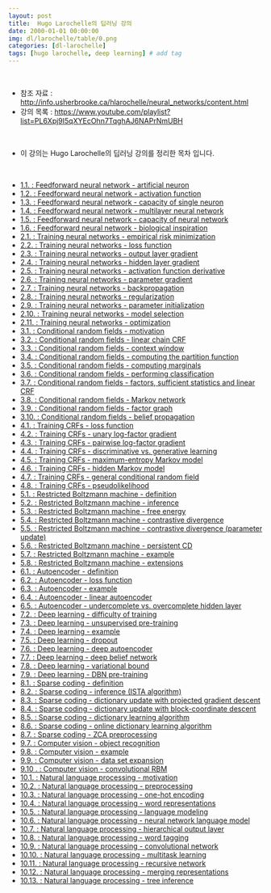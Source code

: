```yaml
---
layout: post
title:  Hugo Larochelle의 딥러닝 강의
date: 2000-01-01 00:00:00
img: dl/larochelle/table/0.png
categories: [dl-larochelle] 
tags: [hugo larochelle, deep learning] # add tag
---
```


<br>

- 참조 자료 : http://info.usherbrooke.ca/hlarochelle/neural_networks/content.html
- 강의 목록 : https://www.youtube.com/playlist?list=PL6Xpj9I5qXYEcOhn7TqghAJ6NAPrNmUBH

<br>

- 이 강의는 Hugo Larochelle의 딥러닝 강의를 정리한 목차 입니다.

<br>

- [1.1. : Feedforward neural network - artificial neuron]()
- [1.2. : Feedforward neural network - activation function]()
- [1.3. : Feedforward neural network - capacity of single neuron]()
- [1.4. : Feedforward neural network - multilayer neural network]()
- [1.5. : Feedforward neural network - capacity of neural network]()
- [1.6. : Feedforward neural network - biological inspiration]()
- [2.1. : Training neural networks - empirical risk minimization]()
- [2.2. : Training neural networks - loss function]()
- [2.3. : Training neural networks - output layer gradient]()
- [2.4. : Training neural networks - hidden layer gradient]()
- [2.5. : Training neural networks - activation function derivative]()
- [2.6. : Training neural networks - parameter gradient]()
- [2.7. : Training neural networks - backpropagation]()
- [2.8. : Training neural networks - regularization]()
- [2.9. : Training neural networks - parameter initialization]()
- [2.10. : Training neural networks - model selection]()
- [2.11. : Training neural networks - optimization]()
- [3.1. : Conditional random fields - motivation]()
- [3.2. : Conditional random fields - linear chain CRF]()
- [3.3. : Conditional random fields - context window]()
- [3.4. : Conditional random fields - computing the partition function]()
- [3.5. : Conditional random fields - computing marginals]()
- [3.6. : Conditional random fields - performing classification]()
- [3.7. : Conditional random fields - factors, sufficient statistics and linear CRF]()
- [3.8. : Conditional random fields - Markov network]()
- [3.9. : Conditional random fields - factor graph]()
- [3.10. : Conditional random fields - belief propagation]()
- [4.1. : Training CRFs - loss function]()
- [4.2. : Training CRFs - unary log-factor gradient]()
- [4.3. : Training CRFs - pairwise log-factor gradient]()
- [4.4. : Training CRFs - discriminative vs. generative learning]()
- [4.5. : Training CRFs - maximum-entropy Markov model]()
- [4.6. : Training CRFs - hidden Markov model]()
- [4.7. : Training CRFs - general conditional random field]()
- [4.8. : Training CRFs - pseudolikelihood]()
- [5.1. : Restricted Boltzmann machine - definition]()
- [5.2. : Restricted Boltzmann machine - inference]()
- [5.3. : Restricted Boltzmann machine - free energy]()
- [5.4. : Restricted Boltzmann machine - contrastive divergence]()
- [5.5. : Restricted Boltzmann machine - contrastive divergence (parameter update)]()
- [5.6. : Restricted Boltzmann machine - persistent CD]()
- [5.7. : Restricted Boltzmann machine - example]()
- [5.8. : Restricted Boltzmann machine - extensions]()
- [6.1. : Autoencoder - definition]()
- [6.2. : Autoencoder - loss function]()
- [6.3. : Autoencoder - example]()
- [6.4. : Autoencoder - linear autoencoder]()
- [6.5. : Autoencoder - undercomplete vs. overcomplete hidden layer]()
- [7.2. : Deep learning - difficulty of training]()
- [7.3. : Deep learning - unsupervised pre-training]()
- [7.4. : Deep learning - example]()
- [7.5. : Deep learning - dropout]()
- [7.6. : Deep learning - deep autoencoder]()
- [7.7. : Deep learning - deep belief network]()
- [7.8. : Deep learning - variational bound]()
- [7.9. : Deep learning - DBN pre-training]()
- [8.1. : Sparse coding - definition]()
- [8.2. : Sparse coding - inference (ISTA algorithm)]()
- [8.3. : Sparse coding - dictionary update with projected gradient descent]()
- [8.4. : Sparse coding - dictionary update with block-coordinate descent]()
- [8.5. : Sparse coding - dictionary learning algorithm]()
- [8.6. : Sparse coding - online dictionary learning algorithm]()
- [8.7. : Sparse coding - ZCA preprocessing]()
- [9.7. : Computer vision - object recognition]()
- [9.8. : Computer vision - example]()
- [9.9. : Computer vision - data set expansion]()
- [9.10 . : Computer vision - convolutional RBM]()
- [10.1. : Natural language processing - motivation]()
- [10.2. : Natural language processing - preprocessing]()
- [10.3. : Natural language processing - one-hot encoding]()
- [10.4. : Natural language processing - word representations]()
- [10.5. : Natural language processing - language modeling]()
- [10.6. : Natural language processing - neural network language model]()
- [10.7. : Natural language processing - hierarchical output layer]()
- [10.8. : Natural language processing - word tagging]()
- [10.9. : Natural language processing - convolutional network]()
- [10.10. : Natural language processing - multitask learning]()
- [10.11. : Natural language processing - recursive network]()
- [10.12. : Natural language processing - merging representations]()
- [10.13. : Natural language processing - tree inference]()